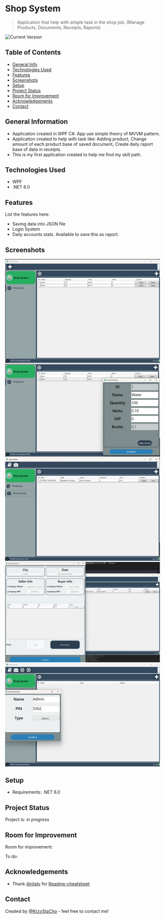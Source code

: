 # Shop System
> Application that help with simple task in the shop job. (Manage Products, Documents, Receipts, Raports)

![Current Version](https://img.shields.io/badge/version-4.0-brightgreen)

## Table of Contents
* [General Info](#general-information)
* [Technologies Used](#technologies-used)
* [Features](#features)
* [Screenshots](#screenshots)
* [Setup](#setup)
* [Project Status](#project-status)
* [Room for Improvement](#room-for-improvement)
* [Acknowledgements](#acknowledgements)
* [Contact](#contact)


## General Information
- Application created in WPF C#. App use simple theory of MVVM pattern.
- Application created to help with task like: Adding product, Change amount of each product base of saved document, Create daily raport base of data in receipts.
- This is my first application created to help me find my skill path.


## Technologies Used
- WPF
- .NET 6.0


## Features
List the features here:
- Saving data into JSON file
- Login System
- Daily accounts stats. Available to save this as raport.


## Screenshots
![First Version - Application View](/Images/AppView1.0.png)
![First Version - Edit Product View](/Images/EditProductView1.0.png)
![Second Version - Document Tab](/Images/DocumentsView2.0.png)
![Second Version - Show Document](/Images/ShowDocument2.0.png)
![Third Version - Add Account](/Images/AddAccount3.0.png)

## Setup
- Requirements: .NET 6.0


## Project Status
Project is: _in progress_


## Room for Improvement
Room for improvement:
<!-- - Improvement to be done 1 -->

To do:
<!-- - Feature to be added 1 -->


## Acknowledgements
- Thank [@ritaly](https://github.com/ritaly) for [Readme-cheatsheet](https://github.com/ritaly/README-cheatsheet)

## Contact
Created by [@KrzyStaCho](https://github.com/KrzyStaCho) - feel free to contact me!
